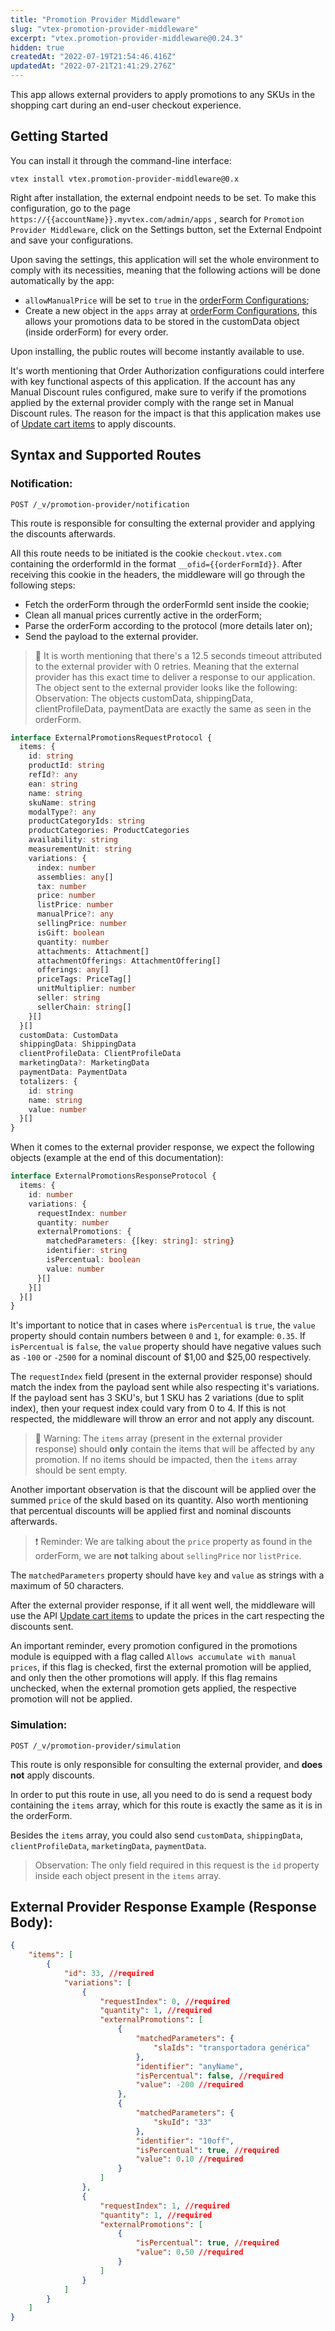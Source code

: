 ```yaml
---
title: "Promotion Provider Middleware"
slug: "vtex-promotion-provider-middleware"
excerpt: "vtex.promotion-provider-middleware@0.24.3"
hidden: true
createdAt: "2022-07-19T21:54:46.416Z"
updatedAt: "2022-07-21T21:41:29.276Z"
---
```

This app allows external providers to apply promotions to any SKUs in the shopping cart during an end-user checkout experience.

## Getting Started

You can install it through the command-line interface:

```
vtex install vtex.promotion-provider-middleware@0.x
```

Right after installation, the external endpoint needs to be set. To make this configuration, go to the page `https://{{accountName}}.myvtex.com/admin/apps` , search for `Promotion Provider Middleware`, click on the Settings button, set the External Endpoint and save your configurations.

Upon saving the settings, this application will set the whole environment to comply with its necessities, meaning that the following actions will be done automatically by the app:

* `allowManualPrice` will be set to `true` in the [orderForm Configurations](https://developers.vtex.com/vtex-rest-api/reference/configuration#getorderformconfiguration);
* Create a new object in the `apps` array at [orderForm Configurations](https://developers.vtex.com/vtex-rest-api/reference/configuration#getorderformconfiguration), this allows your promotions data to be stored in the customData object (inside orderForm) for every order.

Upon installing, the public routes will become instantly available to use.

It's worth mentioning that Order Authorization configurations could interfere with key functional aspects of this application. If the account has any Manual Discount rules configured, make sure to verify if the promotions applied by the external provider comply with the range set in Manual Discount rules. The reason for the impact is that this application makes use of [Update cart items](https://developers.vtex.com/vtex-rest-api/reference/cart-update#itemsupdate) to apply discounts.

## Syntax and Supported Routes

### Notification:
`POST /_v/promotion-provider/notification`

This route is responsible for consulting the external provider and applying the discounts afterwards.

All this route needs to be initiated is the cookie `checkout.vtex.com` containing the orderformId in the format `__ofid={{orderFormId}}`. After receiving this cookie in the headers, the middleware will go through the following steps:

* Fetch the orderForm through the orderFormId sent inside the cookie;
* Clean all manual prices currently active in the orderForm;
* Parse the orderForm according to the protocol (more details later on);
* Send the payload to the external provider.

> 🔎 It is worth mentioning that there's a 12.5 seconds timeout attributed to the external provider with 0 retries. Meaning that the external provider has this exact time to deliver a response to our application.
The object sent to the external provider looks like the following:
> Observation: The objects customData, shippingData, clientProfileData, paymentData are exactly the same as seen in the orderForm.
```typescript
interface ExternalPromotionsRequestProtocol {
  items: {
    id: string
    productId: string
    refId?: any
    ean: string
    name: string
    skuName: string
    modalType?: any
    productCategoryIds: string
    productCategories: ProductCategories
    availability: string
    measurementUnit: string
    variations: {
      index: number
      assemblies: any[]
      tax: number
      price: number
      listPrice: number
      manualPrice?: any
      sellingPrice: number
      isGift: boolean
      quantity: number
      attachments: Attachment[]
      attachmentOfferings: AttachmentOffering[]
      offerings: any[]
      priceTags: PriceTag[]
      unitMultiplier: number
      seller: string
      sellerChain: string[]
    }[]
  }[]
  customData: CustomData
  shippingData: ShippingData
  clientProfileData: ClientProfileData
  marketingData?: MarketingData
  paymentData: PaymentData
  totalizers: {
    id: string
    name: string
    value: number
  }[]
}
```

When it comes to the external provider response, we expect the following objects (example at the end of this documentation):

```typescript
interface ExternalPromotionsResponseProtocol {
  items: {
    id: number
    variations: {
      requestIndex: number
      quantity: number
      externalPromotions: {
        matchedParameters: {[key: string]: string}
        identifier: string
        isPercentual: boolean
        value: number
      }[]
    }[]
  }[]
}
```

It's important to notice that in cases where `isPercentual` is `true`, the `value` property should contain numbers between `0` and `1`, for example: `0.35`. If `isPercentual` is `false`, the `value` property should have negative values such as `-100` or `-2500` for a nominal discount of $1,00 and $25,00 respectively.

The `requestIndex` field (present in the external provider response) should match the index from the payload sent while also respecting it's variations. If the payload sent has 3 SKU's, but 1 SKU has 2 variations (due to split index), then your request index could vary from 0 to 4. If this is not respected, the middleware will throw an error and not apply any discount.

> 🚨 Warning: The `items` array (present in the external provider response) should <strong>only</strong> contain the items that will be affected by any promotion. If no items should be impacted, then the `items` array should be sent empty.

Another important observation is that the discount will be applied over the summed `price` of the skuId based on its quantity. Also worth mentioning that percentual discounts will be applied first and nominal discounts afterwards.

> ❗ Reminder: We are talking about the `price` property as found in the orderForm, we are <strong>not</strong> talking about `sellingPrice` nor `listPrice`.

The `matchedParameters` property should have `key` and `value` as strings with a maximum of 50 characters.

After the external provider response, if it all went well, the middleware will use the API [Update cart items](https://developers.vtex.com/vtex-rest-api/reference/cart-update#itemsupdate) to update the prices in the cart respecting the discounts sent.

An important reminder, every promotion configured in the promotions module is equipped with a flag called `Allows accumulate with manual prices`, if this flag is checked, first the external promotion will be applied, and only then the other promotions will apply. If this flag remains unchecked, when the external promotion gets applied, the respective promotion will not be applied.

### Simulation:
`POST /_v/promotion-provider/simulation`

This route is only responsible for consulting the external provider, and <strong>does not</strong> apply discounts.

In order to put this route in use, all you need to do is send a request body containing the `items` array, which for this route is exactly the same as it is in the orderForm.

Besides the `items` array, you could also send `customData`, `shippingData`, `clientProfileData`, `marketingData`, `paymentData`.

> Observation: The only field required in this request is the `id` property inside each object present in the `items` array.

## External Provider Response Example (Response Body):

```json
{
    "items": [
        {
            "id": 33, //required
            "variations": [
                {
                    "requestIndex": 0, //required
                    "quantity": 1, //required
                    "externalPromotions": [
                        {
                            "matchedParameters": {
                                "slaIds": "transportadora genérica"
                            },
                            "identifier": "anyName",
                            "isPercentual": false, //required
                            "value": -200 //required
                        },
                        {
                            "matchedParameters": {
                                "skuId": "33"
                            },
                            "identifier": "10off",
                            "isPercentual": true, //required
                            "value": 0.10 //required
                        }
                    ]
                },
                {
                    "requestIndex": 1, //required
                    "quantity": 1, //required
                    "externalPromotions": [
                        {
                            "isPercentual": true, //required
                            "value": 0.50 //required
                        }
                    ]
                }
            ]
        }
    ]
}
```